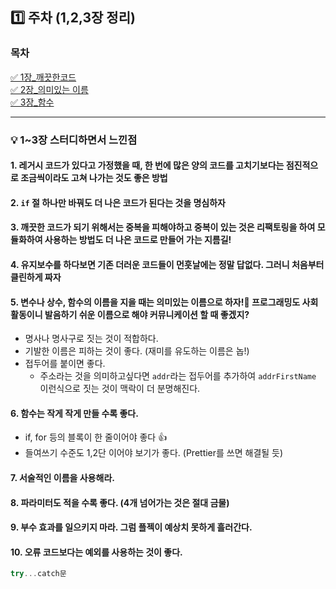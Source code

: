 ## 1️⃣ 주차 (1,2,3장 정리)

### 목차

[✅ 1장\_깨끗한코드](./1장_깨끗한코드.md)<br>
[✅ 2장\_의미있는 이름](./2장_의미있는이름.md)<br>
[✅ 3장\_함수](3장_함수.md)

---

### 💡 1~3장 스터디하면서 느낀점

#### 1. 레거시 코드가 있다고 가정했을 때, 한 번에 많은 양의 코드를 고치기보다는 점진적으로 조금씩이라도 고쳐 나가는 것도 좋은 방법

#### 2. `if` 절 하나만 바꿔도 더 나은 코드가 된다는 것을 명심하자

#### 3. 깨끗한 코드가 되기 위해서는 **중복을 피해야하고 중복이 있는 것은 리팩토링**을 하여 모듈화하여 사용하는 방법도 더 나은 코드로 만들어 가는 지름길!

#### 4. 유지보수를 하다보면 기존 더러운 코드들이 먼훗날에는 정말 답없다. 그러니 처음부터 클린하게 짜자

#### 5. 변수나 상수, 함수의 이름을 지을 때는 **의미있는 이름**으로 하자!🌟 프로그래밍도 **사회 활동**이니 발음하기 쉬운 이름으로 해야 커뮤니케이션 할 때 좋겠지?

- 명사나 명사구로 짓는 것이 적합하다.
- 기발한 이름은 피하는 것이 좋다. (재미를 유도하는 이름은 놉!)
- 접두어를 붙이면 좋다.
  - 주소라는 것을 의미하고싶다면 `addr`라는 접두어를 추가하여 `addrFirstName` 이런식으로 짓는 것이 맥락이 더 분명해진다.

#### 6. 함수는 작게 작게 만들 수록 좋다.

   - if, for 등의 블록이 한 줄이어야 좋다 👍
   - 들여쓰기 수준도 1,2단 이어야 보기가 좋다. (Prettier를 쓰면 해결될 듯)

#### 7. 서술적인 이름을 사용해라.

#### 8. 파라미터도 적을 수록 좋다. (4개 넘어가는 것은 절대 금물)

#### 9. 부수 효과를 일으키지 마라. 그럼 플젝이 예상치 못하게 흘러간다.

#### 10. 오류 코드보다는 예외를 사용하는 것이 좋다.


```javascript
try...catch문
```
